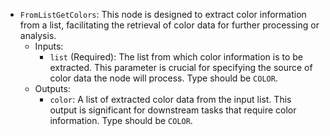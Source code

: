- `FromListGetColors`: This node is designed to extract color information from a list, facilitating the retrieval of color data for further processing or analysis.
    - Inputs:
        - `list` (Required): The list from which color information is to be extracted. This parameter is crucial for specifying the source of color data the node will process. Type should be `COLOR`.
    - Outputs:
        - `color`: A list of extracted color data from the input list. This output is significant for downstream tasks that require color information. Type should be `COLOR`.
